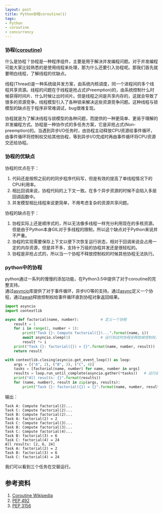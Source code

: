 ```yaml
---
layout: post
title: Python协程coroutine(1)
tags:
- Python
- coroutine
- concurrency
---
```



### 协程([coroutine])

什么是协程？协程是一种程序组件，主要是用于解决并发编程问题。对于并发编程可能大家比较熟悉的是使用线程来处理，那为什么还要引入协程呢。那我们首先就要明白线程，了解线程的优缺点。

线程(Thread)是一种系统级并发方案，由系统内核调度，同一个进程间的多个线程共享资源。线程的问题在于线程是抢占式(Preemption)的，由系统控制什么时候获得时间片、什么时候让出时间片。但是线程之间是共享内存的，这就会导致了很多的资源竞争，线程模型引入了各种锁来解决这些资源竞争问题。这种线程与锁模型的缺点在于程序非常难调试，bug很难复现。

协程就是为了解决线程与锁模型的各种问题，而提供的一种更简单、更易于理解的并发编程方式。协程是一种协作式的多任务方案，它是非抢占式(Non-preemption)的。当遇到异步I/O任务时，由协程主动释放CPU资源给事件循环，由事件循环将控制权交给其他协程，等到异步I/O完成时再由事件循环将CPU资源交还给协程。

### 协程的优缺点
协程的优点在于：
1. 代码还是按照之前的的同步程序代码写，但是有效的提高了单线程情况下的CPU利用率。
2. 相比回调来说，协程代码的上下文一致。在多个异步资源的时候不会陷入多层回调函数中。
3. 并发模型相比线程来说更简单，不用考虑复杂的资源共享问题。

协程的缺点在于：
1. 协程实际上还是顺序式的，所以无法像多线程一样充分利用现在的多核资源。但是由于Python本身GIL对于多线程的限制，所以这个缺点对于Python来说并不严重。
2. 协程的实现需要保存上下文以便下次恢复运行状态，相对于回调来说会占用一定的内存资源，但是并不多，支持十万级的协程并发还是很轻松的。
3. 协程是非抢占式的，所以当一个协程不释放控制权的时候其他协程无法执行。


### python中的协程

python通过一系列的慢慢的添加功能，在Python3.5中提供了对于coroutine的完整支持。  
通过[asyncio][PEP 3156]库提供了对于事件循环，异步I/O等的支持。通过[async][PEP 492]定义一个协程，通过[await][PEP 492]释放控制权给事件循环直到协程对象返回结果。  

```python
import asyncio
import contextlib

async def factorial(name, number):          # 定义一个协程
    result = 1
    for i in range(2, number + 1):
        print("Task {}: Compute factorial({})...".format(name, i))
        await asyncio.sleep(1)              # 运行到这时协程会释放掉控制权，将控制权交给事件循环
        result *= i
    print("Task {}: factorial({}) = {}".format(name, number, result))
    return result

with contextlib.closing(asyncio.get_event_loop()) as loop:
    args = [("A", 2), ("B", 3), ("C", 4)]
    tasks = [factorial(name, number) for name, number in args]
    results = loop.run_until_complete(asyncio.gather(*tasks))   # 运行直到所有协程结束
    print("All results: {}".format(results))
    for (name, number), result in zip(args, results):
        print("Task {}: factorial({}) = {}".format(name, number, result))
```

输出：

```
Task A: Compute factorial(2)...
Task C: Compute factorial(2)...
Task B: Compute factorial(2)...
Task A: factorial(2) = 2
Task C: Compute factorial(3)...
Task B: Compute factorial(3)...
Task C: Compute factorial(4)...
Task B: factorial(3) = 6
Task C: factorial(4) = 24
All results: [2, 6, 24]
Task A: factorial(2) = 2
Task B: factorial(3) = 6
Task C: factorial(4) = 24
```

我们可以看到三个任务在交替运行。

## 参考资料

1. [Coroutine Wikipedia][coroutine]
1. [PEP 492]
1. [PEP 3156]

[coroutine]: https://en.wikipedia.org/wiki/Coroutine
[PEP 492]: https://www.python.org/dev/peps/pep-0492/
[PEP 3156]: https://www.python.org/dev/peps/pep-3156/
